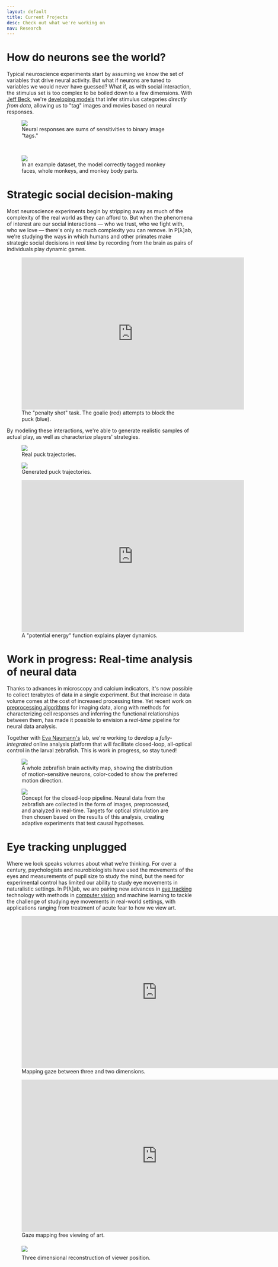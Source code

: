 ```yaml
---
layout: default
title: Current Projects
desc: Check out what we're working on
nav: Research
---
```


# How do neurons see the world?

Typical neuroscience experiments start by assuming we know the set of variables that drive neural activity. But what if neurons are tuned to variables we would never have guessed? What if, as with social interaction, the stimulus set is too complex to be boiled down to a few dimensions. With [Jeff Beck](https://www.neuro.duke.edu/research/faculty-labs/beck-lab), we're [developing models](http://arxiv.org/abs/1512.01408) that infer stimulus categories *directly from data*, allowing us to "tag" images and movies based on neural responses.
<div class="row">
    <figure>
        <img src="https://web.duke.edu/mind/level2/faculty/pearson/assets/images/website/cbp_model.svg" class="img-responsive">
        <figcaption>
            Neural responses are sums of sensitivities to binary image "tags."
        </figcaption>
    </figure>
    <br>    
    <figure>
        <img src="https://web.duke.edu/mind/level2/faculty/pearson/assets/images/website/imgclust_web.svg" class="img-responsive">
        <figcaption>
            In an example dataset, the model correctly tagged monkey faces, whole monkeys, and monkey body parts.
        </figcaption>
    </figure>
</div>

# Strategic social decision-making

Most neuroscience experiments begin by stripping away as much of the complexity of the real world as they can afford to. But when the phenomena of interest are our social interactions &mdash; who we trust, who we fight with, who we love &mdash; there's only so much complexity you can remove. In P[&lambda;]ab, we're studying the ways in which humans and other primates make strategic social decisions in *real time* by recording from the brain as pairs of individuals play dynamic games.
<div class="row">
    <figure>
        <div class="video-container">
            <iframe width="600" height="410" src="https://web.duke.edu/mind/level2/faculty/pearson/assets/videos/penaltyshot/sess130_new.mp4" frameborder="0" allowfullscreen></iframe>
        </div>
        <figcaption>
            The "penalty shot" task. The goalie (red) attempts to block the puck (blue).
        </figcaption>
    </figure>
</div>
By modeling these interactions, we're able to generate realistic samples of actual play, as well as characterize players' strategies.
<div class="row">
  <div class="col-md-4">
    <figure>
        <img src="https://web.duke.edu/mind/level2/faculty/pearson/assets/images/penaltyshot/paper_figs/real_traces.svg" class="img-responsive">
        <figcaption>
            Real puck trajectories.
        </figcaption>
    </figure>
  </div>
  <div class="col-md-4">
    <figure>
        <img src="https://web.duke.edu/mind/level2/faculty/pearson/assets/images/penaltyshot/paper_figs/gen_traces.svg" class="img-responsive">
        <figcaption>
            Generated puck trajectories.
        </figcaption>
    </figure>
  </div>
  <div class="col-md-4">
    <figure>
        <div class="video-container">
            <iframe width="600" height="410" src="https://web.duke.edu/mind/level2/faculty/pearson/assets/videos/penaltyshot/real_trial_value.mp4" frameborder="0" allowfullscreen></iframe>
        </div>
        <figcaption>
            A "potential energy" function explains player dynamics.
        </figcaption>
    </figure>
  </div>
</div>

# Work in progress: Real-time analysis of neural data

Thanks to advances in microscopy and calcium indicators, it's now possible to collect terabytes of data in a single experiment. But that increase in data volume comes at the cost of increased processing time. Yet recent work on [preprocessing algorithms](https://www.biorxiv.org/content/biorxiv/early/2018/06/05/339564.full.pdf) for imaging data, along with methods for characterizing cell responses and inferring the functional relationships between them, has made it possible to envision a *real-time* pipeline for neural data analysis.

Together with [Eva Naumann's](https://www.neuro.duke.edu/research/faculty-labs/naumann-lab) lab, we're working to develop a *fully-integrated* online analysis platform that will facilitate closed-loop, all-optical control in the larval zebrafish. This is work in progress, so stay tuned!
<div class="row">
    <figure>
        <img src="https://web.duke.edu/mind/level2/faculty/pearson/assets/images/zebrafish/colorFish.png" class="img-responsive">
        <figcaption>
            A whole zebrafish brain activity map, showing the distribution of motion-sensitive neurons, color-coded to show the preferred motion direction.
        </figcaption>
    </figure>
</div>
<div class="row">
    <figure>
        <img src="https://web.duke.edu/mind/level2/faculty/pearson/assets/images/zebrafish/pipelineNewpng3.png" class="img-responsive">
        <figcaption>
            Concept for the closed-loop pipeline. Neural data from the zebrafish are collected in the form of images, preprocessed, and analyzed in real-time. Targets for optical stimulation are then chosen based on the results of this analysis, creating adaptive experiments that test causal hypotheses.
        </figcaption>
    </figure>
</div>

# Eye tracking unplugged

Where we look speaks volumes about what we're thinking. For over a century, psychologists and neurobiologists have used the movements of the eyes and measurements of pupil size to study the mind, but the need for experimental control has limited our ability to study eye movements in naturalistic settings. In P[&lambda;]ab, we are pairing new advances in [eye tracking](http://www.tobiipro.com/product-listing/tobii-pro-glasses-2/) technology with methods in [computer vision](blog/2015/11/06/eye_tracking_tech.html) and machine learning to tackle the challenge of studying eye movements in real-world settings, with applications ranging from treatment of acute fear to how we view art.

<div class="row">
  <div class="col-md-4">
    <figure>
        <div class="video-container">
            <iframe width="730" height="410" src="https://www.youtube.com/embed/E6c9Z0Mkc-E?rel=0&amp;showinfo=0" frameborder="0" allowfullscreen></iframe>
        </div>
        <figcaption>
            Mapping gaze between three and two dimensions.
        </figcaption>
    </figure>
  </div>
  <div class="col-md-4">
    <figure>
        <div class="video-container">
            <iframe width="730" height="410" src="https://www.youtube.com/embed/fSl6FiyHTes?rel=0&amp;showinfo=0" frameborder="0" allowfullscreen></iframe>
        </div>
        <figcaption>
            Gaze mapping free viewing of art.
        </figcaption>
    </figure>
  </div>
  <div class="col-md-4" style="padding: 0 0 0 0">
    <figure>
        <a href="http://jeffmacinnes.com/research/gazeMapping/sonhouse3D/index.html">
            <img src="https://web.duke.edu/mind/level2/faculty/pearson/assets/images/website/dynamicGaze.png" class="img-responsive" style="margin: 7 0 7 0">
        </a>
        <figcaption>
            Three dimensional reconstruction of viewer position.
        </figcaption>
    </figure>
  </div>
</div>
